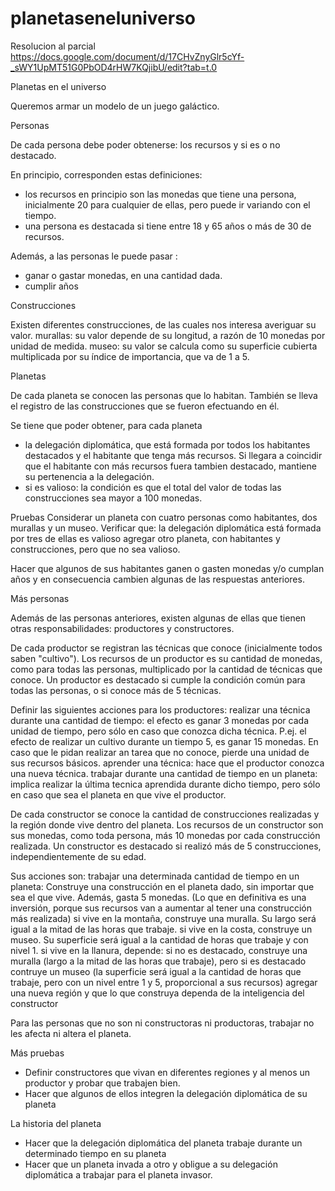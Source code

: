 # planetaseneluniverso
Resolucion al parcial https://docs.google.com/document/d/17CHvZnyGlr5cYf-_sWY1UpMT51G0PbOD4rHW7KQjibU/edit?tab=t.0

Planetas en el universo

Queremos armar un modelo de un juego galáctico.

Personas

De cada persona debe poder obtenerse: los recursos y si es o no destacado. 

En principio, corresponden estas definiciones:
- los recursos en principio son las monedas que tiene una persona, inicialmente 20 para cualquier de ellas, pero puede ir variando con el tiempo.
- una persona es destacada si tiene entre 18 y 65 años o más de 30 de recursos. 

Además, a las personas le puede pasar : 
- ganar o gastar monedas, en una cantidad dada.
- cumplir años

Construcciones

Existen diferentes construcciones, de las cuales nos interesa averiguar su valor.
murallas: su valor depende de su longitud, a razón de 10 monedas por unidad de medida.
museo: su valor se calcula como su superficie cubierta multiplicada por su índice de importancia, que va de 1 a 5. 

Planetas

De cada planeta se conocen las personas que lo habitan. También se lleva el registro de las construcciones que se fueron efectuando en él.
 
Se tiene que poder obtener, para cada planeta
- la delegación diplomática, que está formada por todos los habitantes destacados y el habitante que tenga más recursos. Si llegara a coincidir que el habitante con más recursos fuera tambien destacado, mantiene su pertenencia a la delegación. 
- si es valioso: la condición es que el total del valor de todas las construcciones sea mayor a 100 monedas.


Pruebas
Considerar un planeta con cuatro personas como habitantes, dos murallas y un museo. Verificar que:
la delegación diplomática está formada por tres de ellas
es valioso
agregar otro planeta, con habitantes y construcciones, pero que no sea valioso. 

Hacer que algunos de sus habitantes ganen o gasten monedas y/o cumplan años y en consecuencia cambien algunas de las respuestas anteriores.


Más personas

Además de las personas anteriores, existen algunas de ellas que tienen otras responsabilidades: productores y constructores. 

De cada productor se registran las técnicas que conoce (inicialmente todos saben "cultivo"). 
Los recursos de un productor es su cantidad de monedas, como para todas las personas, multiplicado por la cantidad de técnicas que conoce.
Un productor es destacado si cumple la condición común para todas las personas, o si conoce más de 5 técnicas.
 
Definir las siguientes acciones para los productores:
realizar una técnica durante una cantidad de tiempo: el efecto es ganar 3 monedas por cada unidad de tiempo, pero sólo en caso que conozca dicha técnica. P.ej. el efecto de realizar un cultivo durante un tiempo 5, es ganar 15 monedas. En caso que le pidan realizar an tarea que no conoce, pierde una unidad de sus recursos básicos.
aprender una técnica: hace que el productor conozca una nueva técnica.
trabajar durante una cantidad de tiempo en un planeta: implica realizar la última tecnica aprendida durante dicho tiempo, pero sólo en caso que sea el planeta en que vive el productor. 

De cada constructor se conoce la cantidad de construcciones realizadas y la región donde vive dentro del planeta. 
Los recursos de un constructor son sus monedas, como toda persona, más 10 monedas por cada construcción realizada.
Un constructor es destacado si realizó más de 5 construcciones, independientemente de su edad. 

Sus acciones son:
trabajar una determinada cantidad de tiempo en un planeta: Construye una construcción en el planeta dado, sin importar que sea el que vive. Además, gasta 5 monedas. (Lo que en definitiva es una inversión, porque sus recursos van a aumentar al tener una construcción más realizada) 
si vive en la montaña, construye una muralla. Su largo será igual a la mitad de las horas que trabaje.
si vive en la costa, construye un museo. Su superficie será igual a la cantidad de horas que trabaje y con nivel 1.
si vive en la llanura, depende: si no es destacado, construye una muralla (largo a la mitad de las horas que trabaje), pero si es destacado contruye un museo (la superficie será igual a la cantidad de horas que trabaje, pero con un nivel entre 1 y 5, proporcional a sus recursos)
agregar una nueva región y que lo que construya dependa de la inteligencia del constructor


Para las personas que no son ni constructoras ni productoras, trabajar no les afecta ni altera el planeta.

Más pruebas
- Definir constructores que vivan en diferentes regiones y al menos un productor y probar que trabajen bien.
- Hacer que algunos de ellos integren la delegación diplomática de su planeta 

La historia del planeta
- Hacer que la delegación diplomática del planeta trabaje durante un determinado tiempo en su planeta
- Hacer que un planeta invada a otro y obligue a su delegación diplomática a trabajar para el planeta invasor.

